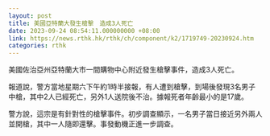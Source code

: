 ```yaml
---
layout: post
title: 美國亞特蘭大發生槍擊　造成3人死亡
date: 2023-09-24 08:54:11.000000000 +08:00
link: https://news.rthk.hk/rthk/ch/component/k2/1719749-20230924.htm
categories: rthk
---
```


美國佐治亞州亞特蘭大市一間購物中心附近發生槍擊事件，造成3人死亡。 

報道說，警方當地星期六下午約1時半接報，有人遭到槍擊，到場後發現3名男子中槍，其中2人已經死亡，另外1人送院後不治。據報死者年齡最小的是17歲。

警方說，這宗是有針對性的槍擊事件。初步調查顯示，一名男子當日接近另外兩人並開槍，其中一人隨即還擊。事發動機正進一步調查。
